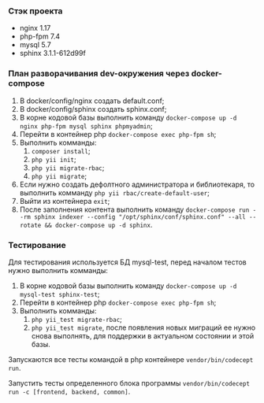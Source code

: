 ### Стэк проекта
* nginx 1.17
* php-fpm 7.4
* mysql 5.7
* sphinx 3.1.1-612d99f

### План разворачивания dev-окружения через docker-compose
1. В docker/config/nginx создать default.conf;
2. В docker/config/sphinx создать sphinx.conf;
3. В корне кодовой базы выполнить команду `docker-compose up -d nginx php-fpm mysql sphinx phpmyadmin`;
4. Перейти в контейнер php `docker-compose exec php-fpm sh`;
5. Выполнить комманды:
    1. `composer install`;
    2. `php yii init`;
    3. `php yii migrate-rbac`;
    4. `php yii migrate`;
6. Если нужно создать дефолтного администратора и библиотекаря, то выполнить комманду `php yii rbac/create-default-user`;
7. Выйти из контейнера `exit`;
8. После заполнения контента выполнить команду `docker-compose run --rm sphinx indexer --config "/opt/sphinx/conf/sphinx.conf" --all --rotate && docker-compose up -d sphinx`.

### Тестирование
Для тестирования используется БД mysql-test, перед началом тестов нужно выполнить комманды:
1. В корне кодовой базы выполнить команду `docker-compose up -d mysql-test sphinx-test`;
2. Перейти в контейнер php `docker-compose exec php-fpm sh`;
3. Выполнить комманды:
    1. `php yii_test migrate-rbac`;
    2. `php yii_test migrate`, после появления новых миграций ее нужно снова выполнять, для поддержки в актуальном состоянии и этой базы.

Запускаются все тесты командой в php контейнере `vendor/bin/codecept run`.

Запустить тесты определенного блока программы `vendor/bin/codecept run -c [frontend, backend, common]`.